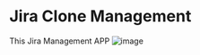 # Jira Clone Management
This Jira Management APP
![image](https://github.com/user-attachments/assets/f0252254-c55b-4a96-b6ae-8dc90a670575)
